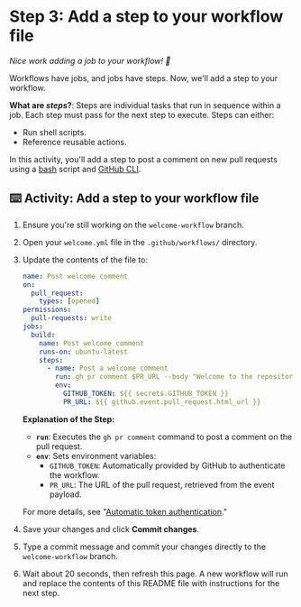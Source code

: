 # Step 3: Add a step to your workflow file

_Nice work adding a job to your workflow! :dancer:_

Workflows have jobs, and jobs have steps. Now, we'll add a step to your workflow.

**What are _steps_?**: Steps are individual tasks that run in sequence within a job. Each step must pass for the next step to execute. Steps can either:
- Run shell scripts.
- Reference reusable actions.

In this activity, you'll add a step to post a comment on new pull requests using a [bash](https://en.wikipedia.org/wiki/Bash_%28Unix_shell%29) script and [GitHub CLI](https://cli.github.com/).

## :keyboard: Activity: Add a step to your workflow file

1. Ensure you're still working on the `welcome-workflow` branch.
1. Open your `welcome.yml` file in the `.github/workflows/` directory.
1. Update the contents of the file to:

   ```yaml
   name: Post welcome comment
   on:
     pull_request:
       types: [opened]
   permissions:
     pull-requests: write
   jobs:
     build:
       name: Post welcome comment
       runs-on: ubuntu-latest
       steps:
         - name: Post a welcome comment
           run: gh pr comment $PR_URL --body "Welcome to the repository!"
           env:
             GITHUB_TOKEN: ${{ secrets.GITHUB_TOKEN }}
             PR_URL: ${{ github.event.pull_request.html_url }}
   ```

   **Explanation of the Step:**
   - **`run`**: Executes the `gh pr comment` command to post a comment on the pull request.
   - **`env`**: Sets environment variables:
     - `GITHUB_TOKEN`: Automatically provided by GitHub to authenticate the workflow.
     - `PR_URL`: The URL of the pull request, retrieved from the event payload.

   For more details, see "[Automatic token authentication](https://docs.github.com/en/actions/security-guides/automatic-token-authentication)."

1. Save your changes and click **Commit changes**.
1. Type a commit message and commit your changes directly to the `welcome-workflow` branch.
1. Wait about 20 seconds, then refresh this page. A new workflow will run and replace the contents of this README file with instructions for the next step.
